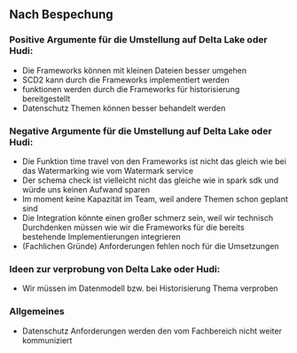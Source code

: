 ## Nach Bespechung

### Positive Argumente für die Umstellung auf Delta Lake oder Hudi:
- Die Frameworks können mit kleinen Dateien besser umgehen 
- SCD2 kann durch die Frameworks implementiert werden 
- funktionen werden durch die Frameworks für historisierung bereitgestellt   
- Datenschutz Themen können besser behandelt werden

### Negative Argumente für die Umstellung auf Delta Lake oder Hudi:

- Die Funktion time travel von den Frameworks ist nicht das gleich wie bei das Watermarking wie vom Watermark service 
- Der schema check ist vielleicht nicht das gleiche wie in spark sdk und würde uns keinen Aufwand sparen
- Im moment keine Kapazität im Team, weil andere Themen schon geplant sind
- Die Integration könnte einen großer schmerz sein, weil wir technisch Durchdenken müssen wie wir die Frameworks für die bereits bestehende Implementierungen integrieren
- (Fachlichen Gründe) Anforderungen fehlen noch für die Umsetzungen 


### Ideen zur verprobung von Delta Lake oder Hudi:
- Wir müssen im Datenmodell bzw. bei Historisierung Thema verproben


### Allgemeines
- Datenschutz Anforderungen werden den vom Fachbereich nicht weiter kommuniziert 